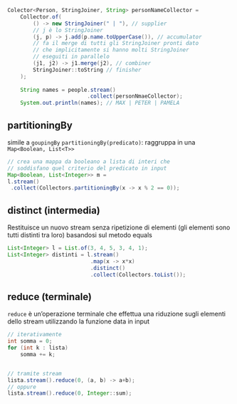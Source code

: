 ```java
Colector<Person, StringJoiner, String> personNameCollector =
	Collector.of(
		() -> new StringJoiner(" | "), // supplier
		// j è lo StringJoiner
		(j, p) -> j.add(p.name.toUpperCase()), // accumulator
		// fa il merge di tutti gli StringJoiner pronti dato
		// che implicitamente si hanno molti StringJoiner
		// eseguiti in parallelo
		(j1, j2) -> j1.merge(j2), // combiner
		StringJoiner::toString // finisher
	);
	
	String names = people.stream()
						 .collect(personNmaeCollector);
	System.out.println(names); // MAX | PETER | PAMELA
```

## partitioningBy
simile a `goupingBy`
`partitioningBy(predicato)`: raggruppa in una `Map<Boolean, List<T>>`
```java
// crea una mappa da booleano a lista di interi che 
// soddisfano quel criterio del predicato in input
Map<Boolean, List<Integer>> m =
l.stream()
 .collect(Collectors.partitioningBy(x -> x % 2 == 0));
```

## distinct (intermedia)
Restituisce un nuovo stream senza ripetizione di elementi (gli elementi sono tutti distinti tra loro) basandosi sul metodo equals

```java
List<Integer> l = List.of(3, 4, 5, 3, 4, 1);
List<Integer> distinti = l.stream()
						  .map(x -> x*x)
						  .distinct()
						  .collect(Collectors.toList());
```

## reduce (terminale)
`reduce` è un’operazione terminale che effettua una riduzione sugli elementi dello stream utilizzando la funzione data in input

```java
// iterativamente
int somma = 0;
for (int k : lista)
	somma += k;


// tramite stream
lista.stream().reduce(0, (a, b) -> a+b);
// oppure
lista.stream().reduce(0, Integer::sum);
```
